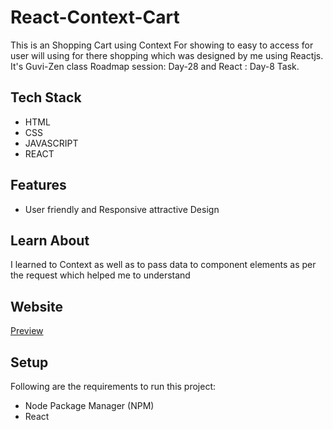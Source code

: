 # React-Context-Cart
<p>This is an Shopping Cart using Context For showing to easy to access for user will using for there shopping which was designed by me using Reactjs. It's Guvi-Zen class Roadmap session: Day-28 and React : Day-8 Task.</p>

## Tech Stack
<ul>
  <li>HTML</li>
  <li>CSS</li>
  <li>JAVASCRIPT</li>
  <li>REACT</li>
</ul>

## Features
<ul>
  <li>User friendly and Responsive attractive Design</li>
</ul>

## Learn About
<p>I learned to Context as well as to pass data to component elements as per the request which helped me to understand</p>



## Website
<a href="https://react-context-task.netlify.app/" target="_blank">Preview</a>

## Setup
<p>Following are the requirements to run this project:</p>
<ul>
  <li>Node Package Manager (NPM)</li>
  <li>React</li>
</ul>
